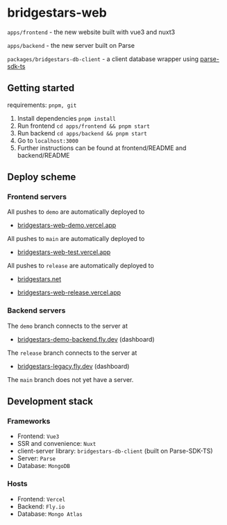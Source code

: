 # bridgestars-web

`apps/frontend` - the new website built with vue3 and nuxt3

`apps/backend` - the new server built on Parse

`packages/bridgestars-db-client` - a client database wrapper using [parse-sdk-ts](https://github.com/theolundqvist/Parse-SDK-TS)


## Getting started
requirements: `pnpm, git`
1. Install dependencies `pnpm install`
2. Run frontend `cd apps/frontend && pnpm start`
3. Run backend `cd apps/backend && pnpm start`
4. Go to `localhost:3000`
5. Further instructions can be found at frontend/README and backend/README


## Deploy scheme
### Frontend servers

All pushes to `demo` are automatically deployed to 

- [bridgestars-web-demo.vercel.app](https://bridgestars-web-demo.vercel.app)

All pushes to `main` are automatically deployed to 

- [bridgestars-web-test.vercel.app](https://bridgestars-web-test.vercel.app)

All pushes to `release` are automatically deployed to 

- [bridgestars.net](https://bridgestars.net)

- [bridgestars-web-release.vercel.app](https://bridgestars-web-release.vercel.app)

### Backend servers
The `demo` branch connects to the server at

  - [bridgestars-demo-backend.fly.dev](https://bridgestars-demo-backend.fly.dev/dash/login) (dashboard)

The `release` branch connects to the server at

  - [bridgestars-legacy.fly.dev](https://bridgestars-legacy.fly.dev/dash/login) (dashboard)

The `main` branch does not yet have a server.

## Development stack
### Frameworks
- Frontend: `Vue3`
- SSR and convenience: `Nuxt`
- client-server library: `bridgestars-db-client` (built on Parse-SDK-TS)
- Server: `Parse`
- Database: `MongoDB`

### Hosts
- Frontend: `Vercel`
- Backend: `Fly.io`
- Database: `Mongo Atlas`
